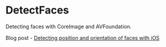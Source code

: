 # DetectFaces

Detecting faces with CoreImage and AVFoundation.

Blog post - [Detecting position and orientation of faces with iOS](https://stijnoomes.wordpress.com/2016/02/16/detecting-position-and-orientation-of-faces-with-ios-part-1/)
